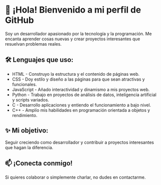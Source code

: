 <!DOCTYPE html>
<html lang="es">
<head>
    <meta charset="UTF-8">
    <meta name="viewport" content="width=device-width, initial-scale=1.0">
</head>
<body>
    <div class="container">
        <h1>👋 ¡Hola! Bienvenido a mi perfil de GitHub</h1>
        <p>Soy un desarrollador apasionado por la tecnología y la programación. Me encanta aprender cosas nuevas y crear proyectos interesantes que resuelvan problemas reales.</p>
        <h2>🛠️ Lenguajes que uso:</h2>
        <ul>
            <li>HTML - Construyo la estructura y el contenido de páginas web.</li>
            <li>CSS - Doy estilo y diseño a las páginas para que sean atractivas y funcionales.</li>
            <li>JavaScript - Añado interactividad y dinamismo a mis proyectos web.</li>
            <li>Python - Trabajo en proyectos de análisis de datos, inteligencia artificial y scripts variados.</li>
            <li>C - Desarrollo aplicaciones y entiendo el funcionamiento a bajo nivel.</li>
            <li>C++ - Amplío mis habilidades en programación orientada a objetos y rendimiento.</li>
        </ul>
        <h2>✨ Mi objetivo:</h2>
        <p>Seguir creciendo como desarrollador y contribuir a proyectos interesantes que hagan la diferencia.</p>
        <h2>📫 ¡Conecta conmigo!</h2>
        <p>Si quieres colaborar o simplemente charlar, no dudes en contactarme.</p>
    </div>
</body>
</html>
